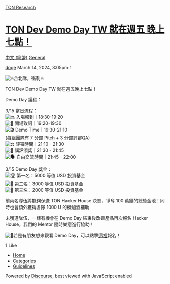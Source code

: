[TON Research](/)

# [TON Dev Demo Day TW 就在週五 晚上七點！](/t/ton-dev-demo-day-tw/1057)

[中文 (简繁)](/c/zh/general/51)  [General](/c/zh/general/51) 

    

[doge](https://tonresear.ch/u/doge)  March 14, 2024, 3:05pm  1

![:fire:](https://tonresear.ch/images/emoji/twitter/fire.png?v=12 ":fire:")台北隊，衝刺:fire:

TON Dev Demo Day TW 就在週五晚上七點！

Demo Day 議程：

3/15 當日流程：  
![:soon:](https://tonresear.ch/images/emoji/twitter/soon.png?v=12 ":soon:") 入場報到｜18:30-19:20  
![:tada:](https://tonresear.ch/images/emoji/twitter/tada.png?v=12 ":tada:") 開場致詞｜19:20-19:30  
![:clapper:](https://tonresear.ch/images/emoji/twitter/clapper.png?v=12 ":clapper:") Demo Time｜19:30-21:10  
(每組團隊有 7 分鐘 Pitch + 3 分鐘評審QA)  
![:balance_scale:](https://tonresear.ch/images/emoji/twitter/balance_scale.png?v=12 ":balance_scale:") 評審時間｜21:10 - 21:30  
![:medal_sports:](https://tonresear.ch/images/emoji/twitter/medal_sports.png?v=12 ":medal_sports:") 講評頒獎｜21:30 - 21:45  
![:speaking_head:](https://tonresear.ch/images/emoji/twitter/speaking_head.png?v=12 ":speaking_head:") 自由交流時間｜21:45 - 22:00

3/15 Demo Day 獎金：  
![:trophy:](https://tonresear.ch/images/emoji/twitter/trophy.png?v=12 ":trophy:") 第一名：5000 等值 USD 投資基金  
![:tada:](https://tonresear.ch/images/emoji/twitter/tada.png?v=12 ":tada:") 第二名：3000 等值 USD 投資基金  
![:medal_sports:](https://tonresear.ch/images/emoji/twitter/medal_sports.png?v=12 ":medal_sports:") 第三名：2000 等值 USD 投資基金

前兩名隊伍將能夠保送 TON Hacker House 決賽，爭奪 100 萬鎂的總獎金池！同時也會額外獲得各隊 1000 U 的機加酒補助

未獲選隊伍，一樣有機會在 Demo Day 結束後改善產品再次報名 Hacker House，我們的 Mentor 隨時樂意進行協助！

![:crossed_fingers:](https://tonresear.ch/images/emoji/twitter/crossed_fingers.png?v=12 ":crossed_fingers:")若是有朋友想來觀看 Demo Day，可以點擊[這裡](https://lu.ma/tondevdemotw)報名！

  1 Like

*   [Home](/)
*   [Categories](/categories)
*   [Guidelines](/guidelines)

Powered by [Discourse](https://www.discourse.org), best viewed with JavaScript enabled